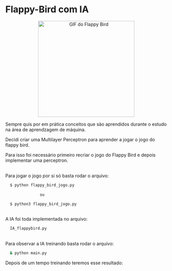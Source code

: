 # Flappy-Bird com IA </br>

<p align="center">
  <a href="https://github.com/lucena564/Flappy-Bird/blob/main/images_gifs_readme/Flappy-Bird-gif.gif">
    <img src="https://github.com/lucena564/Flappy-Bird/raw/main/images_gifs_readme/Flappy-Bird-gif.gif" alt="GIF do Flappy Bird" height="300">
  </a>
</p>

Sempre quis por em prática conceitos que são aprendidos durante o estudo na área de aprendzagem de máquina. </br>

Decidi criar uma Multilayer Perceptron para aprender a jogar o jogo do flappy bird. </br>

Para isso foi necessário primeiro recriar o jogo do Flappy Bird e depois implementar uma perceptron. 

</br>Para jogar o jogo por si só basta rodar o arquivo:</br>
```sh
  $ python flappy_bird_jogo.py
               
               ou

  $ python3 flappy_bird_jogo.py
```

</br>A IA foi toda implementada no arquivo: </br>
```sh
  IA_flappybird.py
```

</br> Para observar a IA treinando basta rodar o arquivo: </br>
```sh
  & python main.py
```

Depois de um tempo treinando teremos esse resultado:

